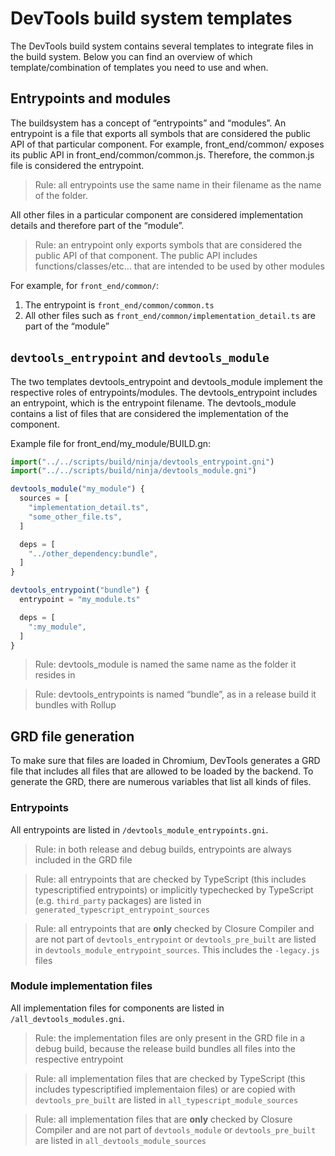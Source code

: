 # DevTools build system templates
The DevTools build system contains several templates to integrate files in the build system. Below you can find an overview of which template/combination of templates you need to use and when.

## Entrypoints and modules
The buildsystem has a concept of “entrypoints” and “modules”. An entrypoint is a file that exports all symbols that are considered the public API of that particular component. For example, front_end/common/ exposes its public API in front_end/common/common.js. Therefore, the common.js file is considered the entrypoint.

> Rule: all entrypoints use the same name in their filename as the name of the folder.

All other files in a particular component are considered implementation details and therefore part of the “module”.

> Rule: an entrypoint only exports symbols that are considered the public API of that component. The public API includes functions/classes/etc... that are intended to be used by other modules

For example, for `front_end/common/`:

1. The entrypoint is `front_end/common/common.ts`
2. All other files such as `front_end/common/implementation_detail.ts` are part of the “module”

## `devtools_entrypoint` and `devtools_module`
The two templates devtools_entrypoint and devtools_module implement the respective roles of entrypoints/modules. The devtools_entrypoint includes an entrypoint, which is the entrypoint filename. The devtools_module contains a list of files that are considered the implementation of the component.

Example file for front_end/my_module/BUILD.gn:

```typescript
import("../../scripts/build/ninja/devtools_entrypoint.gni")
import("../../scripts/build/ninja/devtools_module.gni")

devtools_module("my_module") {
  sources = [
    "implementation_detail.ts",
    "some_other_file.ts",
  ]

  deps = [
    "../other_dependency:bundle",
  ]
}

devtools_entrypoint("bundle") {
  entrypoint = "my_module.ts"

  deps = [
    ":my_module",
  ]
}
```
> Rule: devtools_module is named the same name as the folder it resides in

> Rule: devtools_entrypoints is named “bundle”, as in a release build it bundles with Rollup

## GRD file generation
To make sure that files are loaded in Chromium, DevTools generates a GRD file that includes all files that are allowed to be loaded by the backend. To generate the GRD, there are numerous variables that list all kinds of files.

### Entrypoints
All entrypoints are listed in `/devtools_module_entrypoints.gni`.

> Rule: in both release and debug builds, entrypoints are always included in the GRD file

> Rule: all entrypoints that are checked by TypeScript (this includes typescriptified entrypoints) or implicitly typechecked by TypeScript (e.g. `third_party` packages) are listed in `generated_typescript_entrypoint_sources`

> Rule: all entrypoints that are **only** checked by Closure Compiler and are not part of `devtools_entrypoint` or `devtools_pre_built` are listed in `devtools_module_entrypoint_sources`. This includes the `-legacy.js` files

### Module implementation files
All implementation files for components are listed in `/all_devtools_modules.gni`.

> Rule: the implementation files are only present in the GRD file in a debug build, because the release build bundles all files into the respective entrypoint

> Rule: all implementation files that are checked by TypeScript (this includes typescriptified implementaion files) or are copied with `devtools_pre_built` are listed in `all_typescript_module_sources`

> Rule: all implementation files that are **only** checked by Closure Compiler and are not part of `devtools_module` or `devtools_pre_built` are listed in `all_devtools_module_sources`